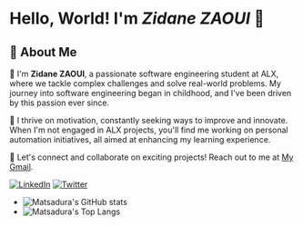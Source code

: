 # Hello, World! I'm _Zidane ZAOUI_ 👋

## 🚀 About Me


👋 I'm __Zidane ZAOUI__, a passionate software engineering student at ALX, where we tackle complex challenges and solve real-world problems. My journey into software engineering began in childhood, and I've been driven by this passion ever since.

🚀 I thrive on motivation, constantly seeking ways to improve and innovate. When I'm not engaged in ALX projects, you'll find me working on personal automation initiatives, all aimed at enhancing my learning experience.

🌟 Let's connect and collaborate on exciting projects! Reach out to me at [My Gmail](mailto:zidanditoo@gmail.com).


[![LinkedIn](https://img.shields.io/badge/-LinkedIn-blue?style=flat-square&logo=Linkedin&logoColor=white&link=https://www.linkedin.com/in/zidane-zaoui-06a267278/)](https://www.linkedin.com/in/zidane-zaoui-06a267278/)
[![Twitter](https://img.shields.io/badge/-Twitter-blue?style=flat-square&logo=Twitter&logoColor=white&link=https://twitter.com/IamZidanee)](https://twitter.com/IamZidanee)



- ![Matsadura's GitHub stats](https://github-readme-stats.vercel.app/api?username=Matsadura&show_icons=true)
- ![Matsadura's Top Langs](https://github-readme-stats.vercel.app/api/top-langs/?username=Matsadura&layout=compact)

